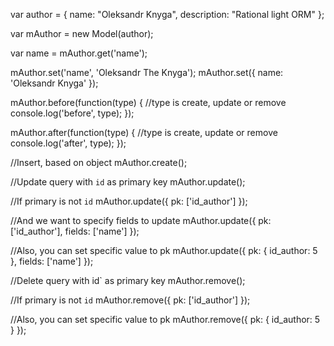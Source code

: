 var author = {
	name: "Oleksandr Knyga",
	description: "Rational light ORM"
};

var mAuthor = new Model(author);

var name = mAuthor.get('name');

mAuthor.set('name', 'Oleksandr The Knyga');
mAuthor.set({
	name: 'Oleksandr Knyga'
});

mAuthor.before(function(type) {
	//type is create, update or remove
	console.log('before', type);
});

mAuthor.after(function(type) {
	//type is create, update or remove
	console.log('after', type);
});

//Insert, based on object
mAuthor.create();

//Update query with `id` as primary key
mAuthor.update();

//If primary is not `id`
mAuthor.update({
	pk: ['id_author']
});

//And we want to specify fields to update
mAuthor.update({
	pk: ['id_author'],
	fields: ['name']
});

//Also, you can set specific value to pk
mAuthor.update({
	pk: {
		id_author: 5
	},
	fields: ['name']
});

//Delete query with id` as primary key
mAuthor.remove();

//If primary is not `id`
mAuthor.remove({
	pk: ['id_author']
});

//Also, you can set specific value to pk
mAuthor.remove({
	pk: {
		id_author: 5
	}
});